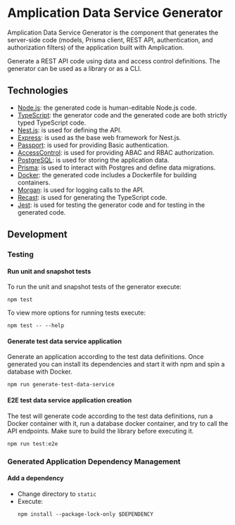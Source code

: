 # Amplication Data Service Generator

Amplication Data Service Generator is the component that generates the server-side code (models, Prisma client, REST API, authentication, and authorization filters) of the application built with Amplication.

Generate a REST API code using data and access control definitions.
The generator can be used as a library or as a CLI.

## Technologies

- [Node.js](https://nodejs.org/): the generated code is human-editable Node.js code.
- [TypeScript](https://www.typescriptlang.org/): the generator code and the generated code are both strictly typed TypeScript code.
- [Nest.js](https://nestjs.com/): is used for defining the API.
- [Express](https://expressjs.com/): is used as the base web framework for Nest.js.
- [Passport](http://www.passportjs.org/): is used for providing Basic authentication.
- [AccessControl](https://github.com/onury/accesscontrol): is used for providing ABAC and RBAC authorization.
- [PostgreSQL](https://www.postgresql.org/): is used for storing the application data.
- [Prisma](https://www.prisma.io/): is used to interact with Postgres and define data migrations.
- [Docker](https://www.docker.com/): the generated code includes a Dockerfile for building containers.
- [Morgan](https://github.com/expressjs/morgan): is used for logging calls to the API.
- [Recast](https://github.com/benjamn/recast): is used for generating the TypeScript code.
- [Jest](https://jestjs.io/): is used for testing the generator code and for testing in the generated code.

## Development

### Testing

#### Run unit and snapshot tests

To run the unit and snapshot tests of the generator execute:

```
npm test
```

To view more options for running tests execute:

```
npm test -- --help
```

#### Generate test data service application

Generate an application according to the test data definitions. Once generated you can install its dependencies and start it with npm and spin a database with Docker.

```
npm run generate-test-data-service
```

#### E2E test data service application creation

The test will generate code according to the test data definitions, run a Docker container with it, run a database docker container, and try to call the API endpoints. Make sure to build the library before executing it.

```
npm run test:e2e
```

### Generated Application Dependency Management

#### Add a dependency

- Change directory to `static`
- Execute:
  ```
  npm install --package-lock-only $DEPENDENCY
  ```

